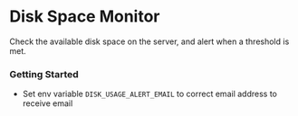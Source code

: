 # Disk Space Monitor
Check the available disk space on the server, and alert when a threshold is met.

### Getting Started

- Set env variable `DISK_USAGE_ALERT_EMAIL` to correct email address to receive email
